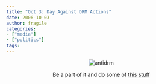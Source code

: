 ```yaml
---
title: "Oct 3: Day Against DRM Actions"
date: 2006-10-03
author: fragile
categories:
- ["media"]
- ["politics"]
tags:
---
```

<p align="center"><img src="/blog/wp-content/uploads/2006/10/468x60.png" id="image125" alt="antidrm" />

<p align="center">Be a part of it and do some of <a href="http://defectivebydesign.org/en/actions/oct3list" title="stuff to do">this stuff</a>